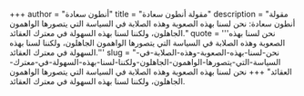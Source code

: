 +++
author = "أنطون سعادة"
title = "مقولة أنطون سعادة"
description = "مقولة أنطون سعادة: نحن لسنا بهذه الصعوبة وهذه الصلابة في السياسة التي يتصورها الواهمون الجاهلون، ولكننا لسنا بهذه السهولة في معترك العقائد."
quote = '''نحن لسنا بهذه الصعوبة وهذه الصلابة في السياسة التي يتصورها الواهمون الجاهلون، ولكننا لسنا بهذه السهولة في معترك العقائد.''' 
slug = "نحن-لسنا-بهذه-الصعوبة-وهذه-الصلابة-في-السياسة-التي-يتصورها-الواهمون-الجاهلون-ولكننا-لسنا-بهذه-السهولة-في-معترك-العقائد"
+++
نحن لسنا بهذه الصعوبة وهذه الصلابة في السياسة التي يتصورها الواهمون الجاهلون، ولكننا لسنا بهذه السهولة في معترك العقائد.
